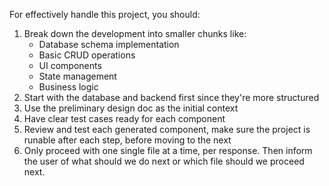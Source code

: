 For effectively handle this project, you should:

1. Break down the development into smaller chunks like:
   - Database schema implementation
   - Basic CRUD operations
   - UI components
   - State management
   - Business logic
2. Start with the database and backend first since they're more structured
3. Use the preliminary design doc as the initial context
4. Have clear test cases ready for each component
5. Review and test each generated component, make sure the project is runable after each step, before moving to the next
6. Only proceed with one single file at a time, per response. Then inform the user of what should we do next or which file should we proceed next.
